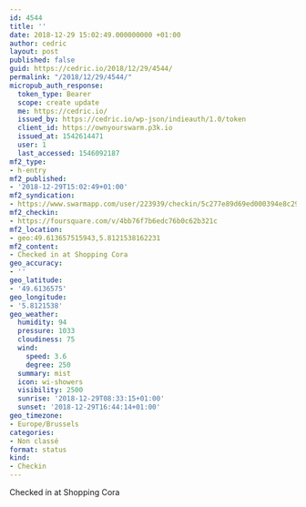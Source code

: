 ```yaml
---
id: 4544
title: ''
date: 2018-12-29 15:02:49.000000000 +01:00
author: cedric
layout: post
published: false
guid: https://cedric.io/2018/12/29/4544/
permalink: "/2018/12/29/4544/"
micropub_auth_response:
  token_type: Bearer
  scope: create update
  me: https://cedric.io/
  issued_by: https://cedric.io/wp-json/indieauth/1.0/token
  client_id: https://ownyourswarm.p3k.io
  issued_at: 1542614471
  user: 1
  last_accessed: 1546092187
mf2_type:
- h-entry
mf2_published:
- '2018-12-29T15:02:49+01:00'
mf2_syndication:
- https://www.swarmapp.com/user/223939/checkin/5c277e89d69ed000394e8c29
mf2_checkin:
- https://foursquare.com/v/4bb76f7b6edc76b0c62b321c
mf2_location:
- geo:49.613657515943,5.8121538162231
mf2_content:
- Checked in at Shopping Cora
geo_accuracy:
- ''
geo_latitude:
- '49.6136575'
geo_longitude:
- '5.8121538'
geo_weather:
  humidity: 94
  pressure: 1033
  cloudiness: 75
  wind:
    speed: 3.6
    degree: 250
  summary: mist
  icon: wi-showers
  visibility: 2500
  sunrise: '2018-12-29T08:33:15+01:00'
  sunset: '2018-12-29T16:44:14+01:00'
geo_timezone:
- Europe/Brussels
categories:
- Non classé
format: status
kind:
- Checkin
---
```

Checked in at Shopping Cora